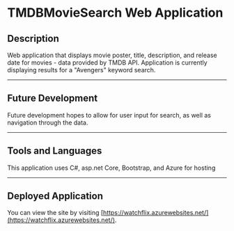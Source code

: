 # TMDBMovieSearch Web Application


## Description

Web application that displays movie poster, title, description, and release date for movies - data provided by TMDB API. Application is currently displaying results for a "Avengers" keyword search.  

---

## Future Development

Future development hopes to allow for user input for search, as well as navigation through the data.

---

## Tools and Languages

This application uses C#, asp.net Core, Bootstrap, and Azure for hosting

---

## Deployed Application

You can view the site by visiting [https://watchflix.azurewebsites.net/](https://watchflix.azurewebsites.net/).

